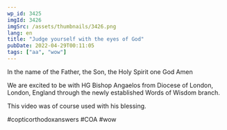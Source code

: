 ```yaml
---
wp_id: 3425
imgId: 3426
imgSrc: /assets/thumbnails/3426.png
lang: en
title: "Judge yourself with the eyes of God"
pubDate: 2022-04-29T00:11:05
tags: ["aa", "wow"]
---
```

<!-- page: 6 -->

<p>In the name of the Father, the Son, the Holy Spirit one God Amen </p>
<p>We are excited to be with HG Bishop Angaelos from Diocese of London, London, England through the newly established Words of Wisdom branch.</p>
<p>This video was of course used with his blessing. </p>
<p>#copticorthodoxanswers #COA #wow</p>
